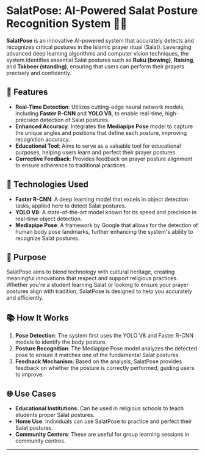 # SalatPose: AI-Powered Salat Posture Recognition System 🕌🙏

**SalatPose** is an innovative AI-powered system that accurately detects and recognizes critical postures in the Islamic prayer ritual (Salat). Leveraging advanced deep learning algorithms and computer vision techniques, the system identifies essential Salat postures such as **Ruku (bowing)**, **Raising**, and **Takbeer (standing)**, ensuring that users can perform their prayers precisely and confidently.

## 🚀 Features

- **Real-Time Detection**: Utilizes cutting-edge neural network models, including **Faster R-CNN** and **YOLO V8**, to enable real-time, high-precision detection of Salat postures.
- **Enhanced Accuracy**: Integrates the **Mediapipe Pose** model to capture the unique angles and positions that define each posture, improving recognition accuracy.
- **Educational Tool**: Aims to serve as a valuable tool for educational purposes, helping users learn and perfect their prayer postures.
- **Corrective Feedback**: Provides feedback on prayer posture alignment to ensure adherence to traditional practices.

## 🧠 Technologies Used

- **Faster R-CNN**: A deep learning model that excels in object detection tasks, applied here to detect Salat postures.
- **YOLO V8**: A state-of-the-art model known for its speed and precision in real-time object detection.
- **Mediapipe Pose**: A framework by Google that allows for the detection of human body pose landmarks, further enhancing the system's ability to recognize Salat postures.

## 🎯 Purpose

SalatPose aims to blend technology with cultural heritage, creating meaningful innovations that respect and support religious practices. Whether you're a student learning Salat or looking to ensure your prayer postures align with tradition, SalatPose is designed to help you accurately and efficiently.

## 📚 How It Works

1. **Pose Detection**: The system first uses the YOLO V8 and Faster R-CNN models to identify the body posture.
2. **Posture Recognition**: The Mediapipe Pose model analyzes the detected pose to ensure it matches one of the fundamental Salat postures.
3. **Feedback Mechanism**: Based on the analysis, SalatPose provides feedback on whether the posture is correctly performed, guiding users to improve.

## 🌐 Use Cases

- **Educational Institutions**: Can be used in religious schools to teach students proper Salat postures.
- **Home Use**: Individuals can use SalatPose to practice and perfect their Salat postures.
- **Community Centers**: These are useful for group learning sessions in community centres.


---
